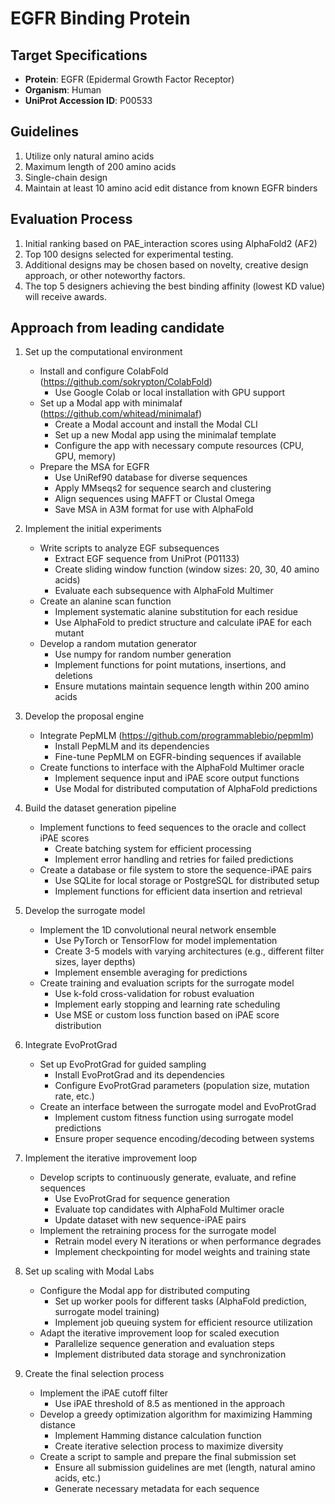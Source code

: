 # EGFR Binding Protein

## Target Specifications

- **Protein**: EGFR (Epidermal Growth Factor Receptor)
- **Organism**: Human
- **UniProt Accession ID**: P00533

## Guidelines

1. Utilize only natural amino acids
2. Maximum length of 200 amino acids
3. Single-chain design
4. Maintain at least 10 amino acid edit distance from known EGFR binders

## Evaluation Process

1. Initial ranking based on PAE_interaction scores using AlphaFold2 (AF2)
2. Top 100 designs selected for experimental testing.
3. Additional designs may be chosen based on novelty, creative design approach, or other noteworthy factors.
4. The top 5 designers achieving the best binding affinity (lowest KD value) will receive awards.


## Approach from leading candidate

1. Set up the computational environment
   - Install and configure ColabFold (https://github.com/sokrypton/ColabFold)
     - Use Google Colab or local installation with GPU support
   - Set up a Modal app with minimalaf (https://github.com/whitead/minimalaf)
     - Create a Modal account and install the Modal CLI
     - Set up a new Modal app using the minimalaf template
     - Configure the app with necessary compute resources (CPU, GPU, memory)
   - Prepare the MSA for EGFR
     - Use UniRef90 database for diverse sequences
     - Apply MMseqs2 for sequence search and clustering
     - Align sequences using MAFFT or Clustal Omega
     - Save MSA in A3M format for use with AlphaFold

2. Implement the initial experiments
   - Write scripts to analyze EGF subsequences
     - Extract EGF sequence from UniProt (P01133)
     - Create sliding window function (window sizes: 20, 30, 40 amino acids)
     - Evaluate each subsequence with AlphaFold Multimer
   - Create an alanine scan function
     - Implement systematic alanine substitution for each residue
     - Use AlphaFold to predict structure and calculate iPAE for each mutant
   - Develop a random mutation generator
     - Use numpy for random number generation
     - Implement functions for point mutations, insertions, and deletions
     - Ensure mutations maintain sequence length within 200 amino acids

3. Develop the proposal engine
   - Integrate PepMLM (https://github.com/programmablebio/pepmlm)
     - Install PepMLM and its dependencies
     - Fine-tune PepMLM on EGFR-binding sequences if available
   - Create functions to interface with the AlphaFold Multimer oracle
     - Implement sequence input and iPAE score output functions
     - Use Modal for distributed computation of AlphaFold predictions

4. Build the dataset generation pipeline
   - Implement functions to feed sequences to the oracle and collect iPAE scores
     - Create batching system for efficient processing
     - Implement error handling and retries for failed predictions
   - Create a database or file system to store the sequence-iPAE pairs
     - Use SQLite for local storage or PostgreSQL for distributed setup
     - Implement functions for efficient data insertion and retrieval

5. Develop the surrogate model
   - Implement the 1D convolutional neural network ensemble
     - Use PyTorch or TensorFlow for model implementation
     - Create 3-5 models with varying architectures (e.g., different filter sizes, layer depths)
     - Implement ensemble averaging for predictions
   - Create training and evaluation scripts for the surrogate model
     - Use k-fold cross-validation for robust evaluation
     - Implement early stopping and learning rate scheduling
     - Use MSE or custom loss function based on iPAE score distribution

6. Integrate EvoProtGrad
   - Set up EvoProtGrad for guided sampling
     - Install EvoProtGrad and its dependencies
     - Configure EvoProtGrad parameters (population size, mutation rate, etc.)
   - Create an interface between the surrogate model and EvoProtGrad
     - Implement custom fitness function using surrogate model predictions
     - Ensure proper sequence encoding/decoding between systems

7. Implement the iterative improvement loop
   - Develop scripts to continuously generate, evaluate, and refine sequences
     - Use EvoProtGrad for sequence generation
     - Evaluate top candidates with AlphaFold Multimer oracle
     - Update dataset with new sequence-iPAE pairs
   - Implement the retraining process for the surrogate model
     - Retrain model every N iterations or when performance degrades
     - Implement checkpointing for model weights and training state

8. Set up scaling with Modal Labs
   - Configure the Modal app for distributed computing
     - Set up worker pools for different tasks (AlphaFold prediction, surrogate model training)
     - Implement job queuing system for efficient resource utilization
   - Adapt the iterative improvement loop for scaled execution
     - Parallelize sequence generation and evaluation steps
     - Implement distributed data storage and synchronization

9. Create the final selection process
   - Implement the iPAE cutoff filter
     - Use iPAE threshold of 8.5 as mentioned in the approach
   - Develop a greedy optimization algorithm for maximizing Hamming distance
     - Implement Hamming distance calculation function
     - Create iterative selection process to maximize diversity
   - Create a script to sample and prepare the final submission set
     - Ensure all submission guidelines are met (length, natural amino acids, etc.)
     - Generate necessary metadata for each sequence
